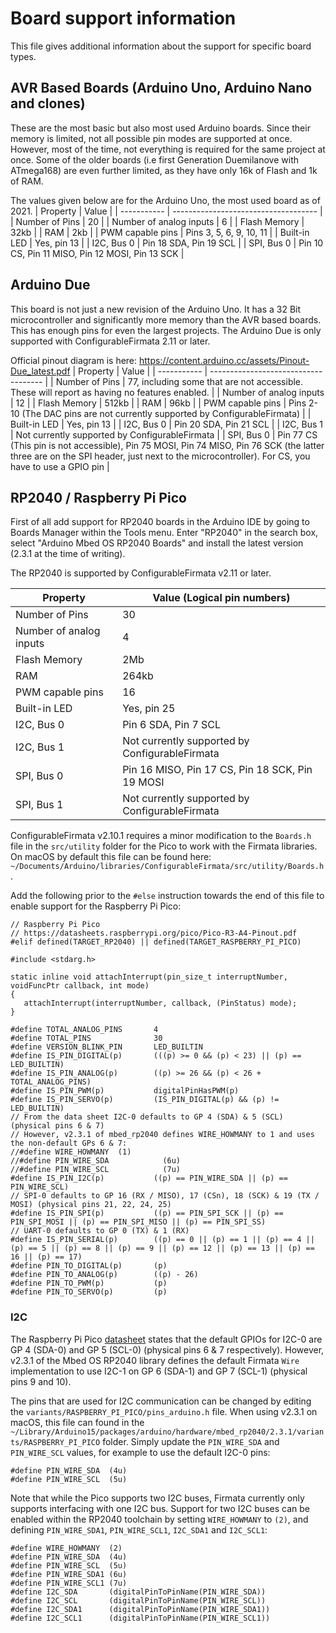 # Board support information

This file gives additional information about the support for specific board types.

## AVR Based Boards (Arduino Uno, Arduino Nano and clones)

These are the most basic but also most used Arduino boards. Since their memory is limited, not all possible pin modes are supported at once. 
However, most of the time, not everything is required for the same project at once. Some of the older boards (i.e first Generation Duemilanove with ATmega168) are even further limited, as they have only 16k of Flash and 1k of RAM. 

The values given below are for the Arduino Uno, the most used board as of 2021.
| Property  | Value |
| ----------- | ------------------------------------ |
| Number of Pins  | 20 |
| Number of analog inputs | 6 |
| Flash Memory | 32kb |
| RAM | 2kb |
| PWM capable pins | Pins 3, 5, 6, 9, 10, 11 |
| Built-in LED | Yes, pin 13 |
| I2C, Bus 0 | Pin 18 SDA, Pin 19 SCL |
| SPI, Bus 0 | Pin 10 CS, Pin 11 MISO, Pin 12 MOSI, Pin 13 SCK |

## Arduino Due

This board is not just a new revision of the Arduino Uno. It has a 32 Bit microcontroller and significantly more memory than the AVR based boards. This has enough pins for even the largest projects. The Arduino Due is only supported with ConfigurableFirmata 2.11 or later.

Official pinout diagram is here: https://content.arduino.cc/assets/Pinout-Due_latest.pdf
| Property  | Value |
| ----------- | ------------------------------------ |
| Number of Pins  | 77, including some that are not accessible. These will report as having no features enabled. |
| Number of analog inputs | 12 |
| Flash Memory | 512kb |
| RAM | 96kb |
| PWM capable pins | Pins 2-10 (The DAC pins are not currently supported by ConfigurableFirmata) |
| Built-in LED | Yes, pin 13 |
| I2C, Bus 0 | Pin 20 SDA, Pin 21 SCL |
| I2C, Bus 1 | Not currently supported by ConfigurableFirmata |
| SPI, Bus 0 | Pin 77 CS (This pin is not accessible), Pin 75 MOSI, Pin 74 MISO, Pin 76 SCK (the latter three are on the SPI header, just next to the microcontroller). For CS, you have to use a GPIO pin |


## RP2040 / Raspberry Pi Pico

First of all add support for RP2040 boards in the Arduino IDE by going to Boards Manager within the Tools menu.
Enter "RP2040" in the search box, select "Arduino Mbed OS RP2040 Boards" and install the latest version (2.3.1 at the time of writing).

The RP2040 is supported by ConfigurableFirmata v2.11 or later. 

| Property  | Value (Logical pin numbers) |
| ----------- | ------------------------------------ |
| Number of Pins  | 30 |
| Number of analog inputs | 4 |
| Flash Memory | 2Mb |
| RAM | 264kb |
| PWM capable pins | 16 |
| Built-in LED | Yes, pin 25 |
| I2C, Bus 0 | Pin 6 SDA, Pin 7 SCL |
| I2C, Bus 1 | Not currently supported by ConfigurableFirmata |
| SPI, Bus 0 | Pin 16 MISO, Pin 17 CS, Pin 18 SCK, Pin 19 MOSI |
| SPI, Bus 1 | Not currently supported by ConfigurableFirmata |

ConfigurableFirmata v2.10.1 requires a minor modification to the `Boards.h` file in the `src/utility` folder for the Pico to work with the Firmata libraries.
On macOS by default this file can be found here: `~/Documents/Arduino/libraries/ConfigurableFirmata/src/utility/Boards.h`.

Add the following prior to the `#else` instruction towards the end of this file to enable support for the Raspberry Pi Pico:

```
// Raspberry Pi Pico
// https://datasheets.raspberrypi.org/pico/Pico-R3-A4-Pinout.pdf
#elif defined(TARGET_RP2040) || defined(TARGET_RASPBERRY_PI_PICO)

#include <stdarg.h>

static inline void attachInterrupt(pin_size_t interruptNumber, voidFuncPtr callback, int mode)
{
   attachInterrupt(interruptNumber, callback, (PinStatus) mode);
}

#define TOTAL_ANALOG_PINS       4
#define TOTAL_PINS              30
#define VERSION_BLINK_PIN       LED_BUILTIN
#define IS_PIN_DIGITAL(p)       (((p) >= 0 && (p) < 23) || (p) == LED_BUILTIN)
#define IS_PIN_ANALOG(p)        ((p) >= 26 && (p) < 26 + TOTAL_ANALOG_PINS)
#define IS_PIN_PWM(p)           digitalPinHasPWM(p)
#define IS_PIN_SERVO(p)         (IS_PIN_DIGITAL(p) && (p) != LED_BUILTIN)
// From the data sheet I2C-0 defaults to GP 4 (SDA) & 5 (SCL) (physical pins 6 & 7)
// However, v2.3.1 of mbed_rp2040 defines WIRE_HOWMANY to 1 and uses the non-default GPs 6 & 7:
//#define WIRE_HOWMANY  (1)
//#define PIN_WIRE_SDA            (6u)
//#define PIN_WIRE_SCL            (7u)
#define IS_PIN_I2C(p)           ((p) == PIN_WIRE_SDA || (p) == PIN_WIRE_SCL)
// SPI-0 defaults to GP 16 (RX / MISO), 17 (CSn), 18 (SCK) & 19 (TX / MOSI) (physical pins 21, 22, 24, 25)
#define IS_PIN_SPI(p)           ((p) == PIN_SPI_SCK || (p) == PIN_SPI_MOSI || (p) == PIN_SPI_MISO || (p) == PIN_SPI_SS)
// UART-0 defaults to GP 0 (TX) & 1 (RX)
#define IS_PIN_SERIAL(p)        ((p) == 0 || (p) == 1 || (p) == 4 || (p) == 5 || (p) == 8 || (p) == 9 || (p) == 12 || (p) == 13 || (p) == 16 || (p) == 17)
#define PIN_TO_DIGITAL(p)       (p)
#define PIN_TO_ANALOG(p)        ((p) - 26)
#define PIN_TO_PWM(p)           (p)
#define PIN_TO_SERVO(p)         (p)
```

### I2C

The Raspberry Pi Pico [datasheet](https://datasheets.raspberrypi.org/pico/Pico-R3-A4-Pinout.pdf) states that the
default GPIOs for I2C-0 are GP 4 (SDA-0) and GP 5 (SCL-0) (physical pins 6 & 7 respectively).
However, v2.3.1 of the Mbed OS RP2040 library defines the default Firmata `Wire` implementation to use
I2C-1 on GP 6 (SDA-1) and GP 7 (SCL-1) (physical pins 9 and 10).

The pins that are used for I2C communication can be changed by editing the `variants/RASPBERRY_PI_PICO/pins_arduino.h` file.
When using v2.3.1 on macOS, this file can found in the `~/Library/Arduino15/packages/arduino/hardware/mbed_rp2040/2.3.1/variants/RASPBERRY_PI_PICO` folder.
Simply update the `PIN_WIRE_SDA` and `PIN_WIRE_SCL` values, for example to use the default I2C-0 pins:

```
#define PIN_WIRE_SDA  (4u)
#define PIN_WIRE_SCL  (5u)
```

Note that while the Pico supports two I2C buses, Firmata currently only supports interfacing with one I2C bus.
Support for two I2C buses can be enabled within the RP2040 toolchain by setting `WIRE_HOWMANY` to `(2)`, and defining `PIN_WIRE_SDA1`, `PIN_WIRE_SCL1`, `I2C_SDA1` and `I2C_SCL1`:

```
#define WIRE_HOWMANY  (2)
#define PIN_WIRE_SDA  (4u)
#define PIN_WIRE_SCL  (5u)
#define PIN_WIRE_SDA1 (6u)
#define PIN_WIRE_SCL1 (7u)
#define I2C_SDA       (digitalPinToPinName(PIN_WIRE_SDA))
#define I2C_SCL       (digitalPinToPinName(PIN_WIRE_SCL))
#define I2C_SDA1      (digitalPinToPinName(PIN_WIRE_SDA1))
#define I2C_SCL1      (digitalPinToPinName(PIN_WIRE_SCL1))
```
